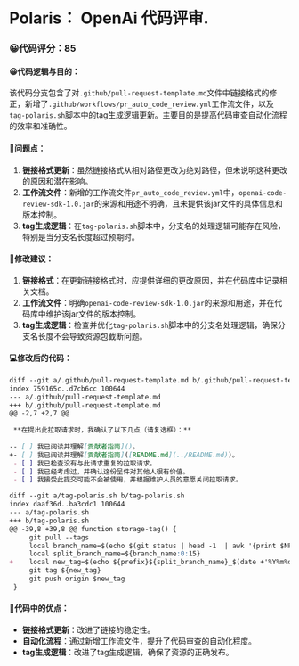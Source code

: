 # Polaris： OpenAi 代码评审.
### 😀代码评分：85
#### 😀代码逻辑与目的：
该代码分支包含了对`.github/pull-request-template.md`文件中链接格式的修正，新增了`.github/workflows/pr_auto_code_review.yml`工作流文件，以及`tag-polaris.sh`脚本中的tag生成逻辑更新。主要目的是提高代码审查自动化流程的效率和准确性。

#### 🤔问题点：
1. **链接格式更新**：虽然链接格式从相对路径更改为绝对路径，但未说明这种更改的原因和潜在影响。
2. **工作流文件**：新增的工作流文件`pr_auto_code_review.yml`中，`openai-code-review-sdk-1.0.jar`的来源和用途不明确，且未提供该jar文件的具体信息和版本控制。
3. **tag生成逻辑**：在`tag-polaris.sh`脚本中，分支名的处理逻辑可能存在风险，特别是当分支名长度超过预期时。

#### 🎯修改建议：
1. **链接格式**：在更新链接格式时，应提供详细的更改原因，并在代码库中记录相关文档。
2. **工作流文件**：明确`openai-code-review-sdk-1.0.jar`的来源和用途，并在代码库中维护该jar文件的版本控制。
3. **tag生成逻辑**：检查并优化`tag-polaris.sh`脚本中的分支名处理逻辑，确保分支名长度不会导致资源包截断问题。

#### 💻修改后的代码：
```markdown
diff --git a/.github/pull-request-template.md b/.github/pull-request-template.md
index 759165c..d7cb6cc 100644
--- a/.github/pull-request-template.md
+++ b/.github/pull-request-template.md
@@ -2,7 +2,7 @@
 
 **在提出此拉取请求时，我确认了以下几点（请复选框）：**
 
-- [ ] 我已阅读并理解[贡献者指南]()。
+- [ ] 我已阅读并理解[贡献者指南]([README.md](../README.md))。
 - [ ] 我已检查没有与此请求重复的拉取请求。
 - [ ] 我已经考虑过，并确认这份呈件对其他人很有价值。
 - [ ] 我接受此提交可能不会被使用，并根据维护人员的意愿关闭拉取请求。

diff --git a/tag-polaris.sh b/tag-polaris.sh
index daaf36d..ba3cdc1 100644
--- a/tag-polaris.sh
+++ b/tag-polaris.sh
@@ -39,8 +39,8 @@ function storage-tag() {
     git pull --tags
     local branch_name=$(echo $(git status | head -1  | awk '{print $NF}'))
     local split_branch_name=${branch_name:0:15}
+    local new_tag=$(echo ${prefix}${split_branch_name}_$(date +'%Y%m%d')_$(git tag -l "${prefix}${split_branch_name}_$(date +'%Y%m%d')-*" | wc -l | xargs printf '%02d'))
     git tag ${new_tag}
     git push origin $new_tag
 }
```

#### 🌟代码中的优点：
- **链接格式更新**：改进了链接的稳定性。
- **自动化流程**：通过新增工作流文件，提升了代码审查的自动化程度。
- **tag生成逻辑**：改进了tag生成逻辑，确保了资源的正确发布。